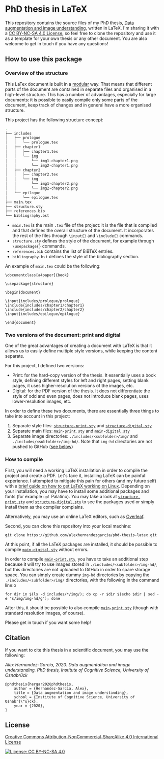 # PhD thesis in LaTeX

This repository contains the source files of my PhD thesis, [Data augmentation and image understanding](https://alexhernandezgarcia.github.io/thesis.pdf), written in LaTeX. I'm sharing it with a [CC BY-NC-SA 4.0 License](#license), so feel free to clone the repository and use it as a template for your own thesis or any other document. You are also welcome to get in touch if you have any questions!

## How to use this package

### Overview of the structure

This LaTex document is built in a [modular](https://en.wikibooks.org/wiki/LaTeX/Modular_Documents) way. That means that different parts of the document are contained in separate files and organised in a high-level structure. This has a number of advantages, especially for large documents: it is possible to easily compile only some parts of the document, keep track of changes and in general have a more organised structure.

This project has the following structure concept:

```bash
.
├── includes
│   ├── prologue
│   │   └── prologue.tex
│   ├── chapter1
│   │   ├── chapter1.tex
│   │   └── img
│   │       └── img1-chapter1.png
│   │       └── img2-chapter1.png
│   ├── chapter2
│   │   ├── chapter2.tex
│   │   └── img
│   │       └── img1-chapter2.png
│   │       └── img2-chapter2.png
│   └── epilogue
│       └── epilogue.tex
├── main.tex
├── structure.sty
├── references.bib
└── bibliography.bst
```

* `main.tex` is the main `.tex` file of the project: it is the file that is compiled and that defines the overall structure of the document. It incorporates the rest of the files through `\input{}` and `\include{}` commands. 
* `structure.sty` defines the style of the document, for example through `\usepackage{}` commands.
* `references.bib` contains the list of BiBTeX entries.
* `bibliography.bst` defines the style of the bibliography section.

An example of `main.tex` could be the following:

```
\documentclass[a4paper]{book}

\usepackage{structure}

\begin{document}

\input{includes/prologue/prologue}
\include{includes/chapter1/chapter1}
\include{includes/chapter2/chapter2}
\input{includes/epilogue/epilogue}

\end{document}          
```
### Two versions of the document: print and digital

One of the great advantages of creating a document with LaTeX is that it allows us to easily define multiple style versions, while keeping the content separate.

For this project, I defined two versions:

* Print: for the hard-copy version of the thesis. It essentially uses a book style, defining different styles for left and right pages, setting blank pages, it uses higher-resolution versions of the images, etc.
* Digital: for the PDF version of the thesis. It does not differentiate the style of odd and even pages, does not introduce blank pages, uses lower-resolution images, etc.

In order to define these two documents, there are essentially three things to take into account in this project:

1. Separate style files: [`structure-print.sty`](./structure-print.sty) and [`structure-digital.sty`](./structure-digital.sty)
2. Separate main files: [`main-print.sty`](./main-print.sty) and [`main-digital.sty`](./main-digital.sty)
3. Separate image directories: `./includes/<subfolder>/img/` and `./includes/<subfolder>/img-hd/`. Note that `img-hd` directories are not pushed to GitHub ([see below](#how-to-compile))

### How to compile

First, you will need a working LaTeX installation in order to compile the project and create a PDF. Let's face it, installing LaTeX can be painful experience. I attempted to mitigate this pain for others (and my future self) with a [brief guide on how to get LaTeX working on Linux](https://github.com/alexhernandezgarcia/linux-config-utils/blob/master/latex/latex.md). Depending on your installation, you may have to install some additional packages and fonts (for example `upl` Palatino). You may take a look at [`structure-print.sty`](./structure-print.sty) and [`structure-digital.sty`](./structure-digital.sty) to see the packages used or simply install them as the compiler complains.

Alternatively, you may use an online LaTeX editors, such as [Overleaf](https://www.overleaf.com/).

Second, you can clone this repository into your local machine:
```
git clone https://github.com/alexhernandezgarcia/phd-thesis-latex.git
```

At this point, if all the LaTeX packages are installed, it should be possible to compile [`main-digital.sty`](./main-digital.sty) without errors.

In order to compile [`main-print.sty`](./main-print.sty), you have to take an additional step because it will try to use images stored in `./includes/<subfolder>/img-hd/`, but this directories are not uploaded to GitHub in order to spare storage space. You can simply create dummy `img-hd` directories by copying the `./includes/<subfolder>/img/` directories, with the following in the command line:o
```
for dir in $(ls -d includes/*/img/); do cp -r $dir $(echo $dir | sed -e "s/img/img-hd/g"); done
```

After this, it should be possible to also compile [`main-print.sty`](./main-print.sty) (though with standard resolution images, of course).

Please get in touch if you want some help!

## Citation

If you want to cite this thesis in a scientific document, you may use the following:

*Alex Hernandez-Garcia, 2020. Data augmentation and image understanding. PhD thesis, Institute of Cognitive Science, University of Osnabrück*

	@phdthesis{hergar2020phdthesis,
		author = {Hernandez-Garcia, Alex},
		title = {Data augmentation and image understanding},
		school = {Institute of Cognitive Science, University of Osnabr{\"u}ck},
		year = {2020},
	}

## License

[Creative Commons Attribution-NonCommercial-ShareAlike 4.0 International License](https://creativecommons.org/licenses/by-nc-sa/4.0/)

[![License: CC BY-NC-SA 4.0](https://licensebuttons.net/l/by-nc-sa/4.0/80x15.png)](https://creativecommons.org/licenses/by-nc-sa/4.0/)
